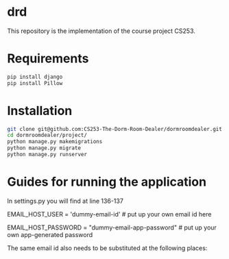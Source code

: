 # drd
This repository is the implementation of the course project CS253.
# Requirements
```python
pip install django
pip install Pillow
```
# Installation
```bash
git clone git@github.com:CS253-The-Dorm-Room-Dealer/dormroomdealer.git # ssh
cd dormroomdealer/project/
python manage.py makemigrations
python manage.py migrate
python manage.py runserver
```
# Guides for running the application

In settings.py you will find at line 136-137

EMAIL_HOST_USER = 'dummy-email-id'                                  # put up your own email id here

EMAIL_HOST_PASSWORD = "dummy-email-app-password"                    # put up your own app-generated password

The same email id also needs to be substituted at the following places:

